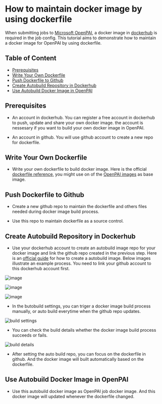 # How to maintain docker image by using dockerfile 

When submitting jobs to [Microsoft OpenPAI](https://github.com/Microsoft/pai), a docker image in [dockerhub](https://hub.docker.com/) is required in the job config. This tutorial aims to demonstrate how to maintain a docker image for OpenPAI by using dockerfile.

## Table of Content

- [ Prerequisites ](#Prerequisites)
- [ Write Your Own Dockerfile ](#Write-your-own-dockerfile)
- [ Push Dockerfile to Github](#Push-Dockerfile-to-Github)
- [ Create Autobuild Repository in Dockerhub ](#Create-Autobuild-Repository-in-Dockerhub)
- [ Use Autobuild Docker Image in OpenPAI ](#Use-Autobuild-Docker-Image-in-OpenPAI)

## Prerequisites
- An account in dockerhub. You can register a free account in dockerhub to push, update and share your own docker image. the account is nessesary if you want to build your own docker image in OpenPAI.

- An account in github. You will use github account to create a new repo for dockerfile.

## Write Your Own Dockerfile
- Write your own dockerfile to build docker image. Here is the official [dockerfile reference](https://docs.docker.com/engine/reference/builder/), you might use on of the [OpenPAI images](https://hub.docker.com/u/openpai/) as base image.

## Push Dockerfile to Github 
- Create a new github repo to maintain the dockerfile and others files needed during docker image build process.

- Use this repo to maintain dockerfile as a source control.

## Create Autobuild Repository in Dockerhub
- Use your dockerhub account to create an autobuild image repo for your docker image and link the github repo created in the previous step. Here is an [official guide](https://docs.docker.com/docker-cloud/builds/automated-build/) for how to create a autobuild image. Below images illustrate an example process. You need to link your github account to this dockerhub account first.

![image](./images/create_autobuild.png)

![image](./images/select_github_repo.png)

![image](./images/customize_autobuild.png)

- In the butobuild settings, you can triger a docker image build process manually, or auto build everytime when the github repo updates. 

![build settings](./images/build_settings.png)

- You can check the build details whether the docker image build process succeeds or fails.

![build details](./images/build_details.png)

- After setting the auto build repo, you can focus on the dockerfile in github. And the docker image will built automatically based on the dockerfile.

## Use Autobuild Docker Image in OpenPAI
- Use this autobuild docker image as OpenPAI job docker image. And this docker image will updated whenever the dockerfile changed.